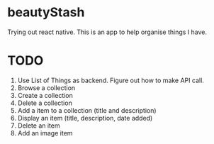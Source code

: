 # beautyStash
Trying out react native. This is an app to help organise things I have.

# TODO

1. Use List of Things as backend. Figure out how to make API call.
1. Browse a collection
1. Create a collection
1. Delete a collection
1. Add a item to a collection (title and description)
1. Display an item (title, description, date added)
1. Delete an item
1. Add an image item
